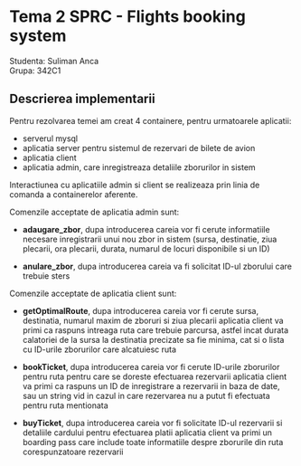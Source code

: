 # Tema 2 SPRC - Flights booking system

Studenta: Suliman Anca    
Grupa: 342C1

## Descrierea implementarii

Pentru rezolvarea temei am creat 4 containere, pentru urmatoarele aplicatii:
* serverul mysql
* aplicatia server pentru sistemul de rezervari de bilete de avion
* aplicatia client
* aplicatia admin, care inregistreaza detaliile zborurilor in sistem

Interactiunea cu aplicatiile admin si client se realizeaza prin linia de comanda a containerelor aferente.   

Comenzile acceptate de aplicatia admin sunt:
* **adaugare_zbor**, dupa introducerea careia vor fi cerute informatiile necesare inregistrarii unui nou zbor in sistem (sursa, destinatie, ziua plecarii, ora plecarii, durata, numarul de locuri disponibile si un ID)

* **anulare_zbor**, dupa introducerea careia va fi solicitat ID-ul zborului care trebuie sters

Comenzile acceptate de aplicatia client sunt:
* **getOptimalRoute**, dupa introducerea careia vor fi cerute sursa, destinatia, numarul maxim de zboruri si ziua plecarii
aplicatia client va primi ca raspuns intreaga ruta care trebuie parcursa, astfel incat durata calatoriei de la sursa la destinatia precizate sa fie minima, cat si o lista cu ID-urile zborurilor care alcatuiesc ruta

* **bookTicket**, dupa introducerea careia vor fi cerute ID-urile zborurilor pentru ruta pentru care se doreste efectuarea rezervarii
aplicatia client va primi ca raspuns un ID de inregistrare a rezervarii in baza de date, sau un string vid in cazul in care rezervarea nu a putut fi efectuata pentru ruta mentionata

* **buyTicket**, dupa introducerea careia vor fi solicitate ID-ul rezervarii si detaliile cardului pentru efectuarea platii
aplicatia client va primi un boarding pass care include toate informatiile despre zborurile din ruta corespunzatoare rezervarii